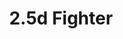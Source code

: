 ---
title: '2.5d Fighter'
tags: [free]
price: Free	
link: https://sepm.itch.io/25d-fit	
discord: http://discord.gg/rz9NrEU	
twitter: https://twitter.com/25dFit
---